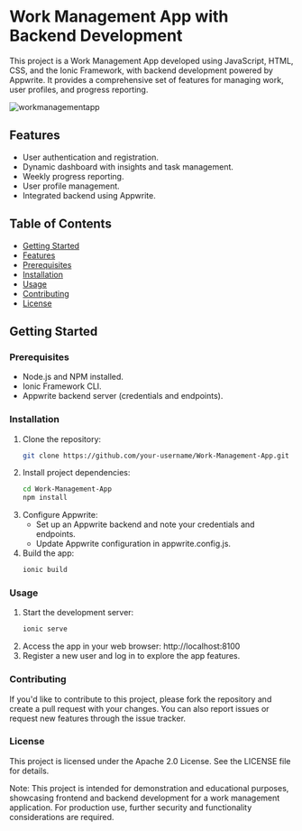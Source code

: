 # Work Management App with Backend Development

This project is a Work Management App developed using JavaScript, HTML, CSS, and the Ionic Framework, with backend development powered by Appwrite. It provides a comprehensive set of features for managing work, user profiles, and progress reporting.

![workmanagementapp](https://github.com/ParthShethSK/Work-Management-App/assets/75533289/0f695f90-3e50-4c3e-8cad-ef9d69f84a67)

## Features

- User authentication and registration.
- Dynamic dashboard with insights and task management.
- Weekly progress reporting.
- User profile management.
- Integrated backend using Appwrite.

## Table of Contents
- [Getting Started](#getting-started)
- [Features](#features)
- [Prerequisites](#prerequisites)
- [Installation](#installation)
- [Usage](#usage)
- [Contributing](#contributing)
- [License](#license)

## Getting Started

### Prerequisites
- Node.js and NPM installed.
- Ionic Framework CLI.
- Appwrite backend server (credentials and endpoints).

### Installation

1. Clone the repository:
   ```sh
   git clone https://github.com/your-username/Work-Management-App.git
2. Install project dependencies:
   ```sh
   cd Work-Management-App
   npm install
3. Configure Appwrite:
   - Set up an Appwrite backend and note your credentials and endpoints.
   - Update Appwrite configuration in appwrite.config.js.
4. Build the app:
   ```sh
   ionic build
### Usage
1. Start the development server:
   ```sh
   ionic serve
2. Access the app in your web browser: http://localhost:8100
3. Register a new user and log in to explore the app features.

### Contributing
If you'd like to contribute to this project, please fork the repository and create a pull request with your changes. You can also report issues or request new features through the issue tracker.

### License
This project is licensed under the Apache 2.0 License. See the LICENSE file for details.

Note: This project is intended for demonstration and educational purposes, showcasing frontend and backend development for a work management application. For production use, further security and functionality considerations are required.

